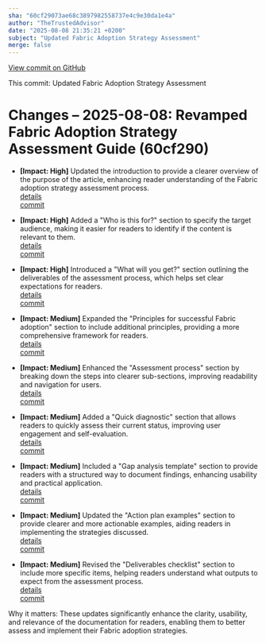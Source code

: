 ```yaml
---
sha: "60cf29073ae68c3897982558737e4c9e30da1e4a"
author: "TheTrustedAdvisor"
date: "2025-08-08 21:35:21 +0200"
subject: "Updated Fabric Adoption Strategy Assessment"
merge: false
---
```


[View commit on GitHub](https://github.com/TheTrustedAdvisor/FabricAdoptionFramework/commit/60cf29073ae68c3897982558737e4c9e30da1e4a)

This commit: Updated Fabric Adoption Strategy Assessment

# Changes – 2025-08-08: Revamped Fabric Adoption Strategy Assessment Guide (60cf290)

- **[Impact: High]** Updated the introduction to provide a clearer overview of the purpose of the article, enhancing reader understanding of the Fabric adoption strategy assessment process.  
   [details](/docs/about/changes/2025-08-08-assess-your-fabric-adoption-strategy)  
   [commit](https://github.com/TheTrustedAdvisor/FabricAdoptionFramework/commit/60cf29073ae68c3897982558737e4c9e30da1e4a)

- **[Impact: High]** Added a "Who is this for?" section to specify the target audience, making it easier for readers to identify if the content is relevant to them.  
   [details](/docs/about/changes/2025-08-08-assess-your-fabric-adoption-strategy)  
   [commit](https://github.com/TheTrustedAdvisor/FabricAdoptionFramework/commit/60cf29073ae68c3897982558737e4c9e30da1e4a)

- **[Impact: High]** Introduced a "What will you get?" section outlining the deliverables of the assessment process, which helps set clear expectations for readers.  
   [details](/docs/about/changes/2025-08-08-assess-your-fabric-adoption-strategy)  
   [commit](https://github.com/TheTrustedAdvisor/FabricAdoptionFramework/commit/60cf29073ae68c3897982558737e4c9e30da1e4a)

- **[Impact: Medium]** Expanded the "Principles for successful Fabric adoption" section to include additional principles, providing a more comprehensive framework for readers.  
   [details](/docs/about/changes/2025-08-08-assess-your-fabric-adoption-strategy)  
   [commit](https://github.com/TheTrustedAdvisor/FabricAdoptionFramework/commit/60cf29073ae68c3897982558737e4c9e30da1e4a)

- **[Impact: Medium]** Enhanced the "Assessment process" section by breaking down the steps into clearer sub-sections, improving readability and navigation for users.  
   [details](/docs/about/changes/2025-08-08-assess-your-fabric-adoption-strategy)  
   [commit](https://github.com/TheTrustedAdvisor/FabricAdoptionFramework/commit/60cf29073ae68c3897982558737e4c9e30da1e4a)

- **[Impact: Medium]** Added a "Quick diagnostic" section that allows readers to quickly assess their current status, improving user engagement and self-evaluation.  
   [details](/docs/about/changes/2025-08-08-assess-your-fabric-adoption-strategy)  
   [commit](https://github.com/TheTrustedAdvisor/FabricAdoptionFramework/commit/60cf29073ae68c3897982558737e4c9e30da1e4a)

- **[Impact: Medium]** Included a "Gap analysis template" section to provide readers with a structured way to document findings, enhancing usability and practical application.  
   [details](/docs/about/changes/2025-08-08-assess-your-fabric-adoption-strategy)  
   [commit](https://github.com/TheTrustedAdvisor/FabricAdoptionFramework/commit/60cf29073ae68c3897982558737e4c9e30da1e4a)

- **[Impact: Medium]** Updated the "Action plan examples" section to provide clearer and more actionable examples, aiding readers in implementing the strategies discussed.  
   [details](/docs/about/changes/2025-08-08-assess-your-fabric-adoption-strategy)  
   [commit](https://github.com/TheTrustedAdvisor/FabricAdoptionFramework/commit/60cf29073ae68c3897982558737e4c9e30da1e4a)

- **[Impact: Medium]** Revised the "Deliverables checklist" section to include more specific items, helping readers understand what outputs to expect from the assessment process.  
   [details](/docs/about/changes/2025-08-08-assess-your-fabric-adoption-strategy)  
   [commit](https://github.com/TheTrustedAdvisor/FabricAdoptionFramework/commit/60cf29073ae68c3897982558737e4c9e30da1e4a)

Why it matters: These updates significantly enhance the clarity, usability, and relevance of the documentation for readers, enabling them to better assess and implement their Fabric adoption strategies.
